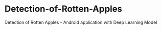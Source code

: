 # Detection-of-Rotten-Apples
Detection of Rotten Apples - Android application with Deep Learning Model

